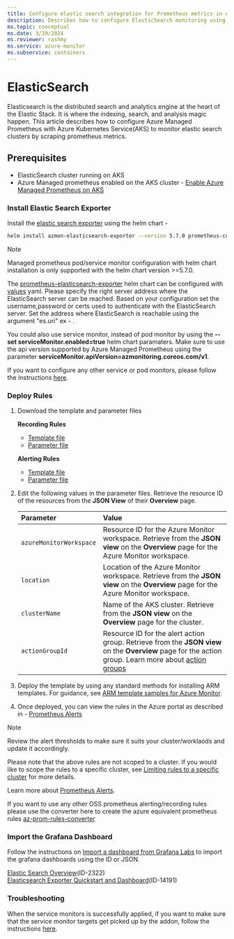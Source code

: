 ```yaml
---
title: Configure elastic search integration for Prometheus metrics in Azure Monitor
description: Describes how to configure ElasticSearch monitoring using Prometheus metrics in Azure Monitor to Kubernetes cluster.
ms.topic: conceptual
ms.date: 3/19/2024
ms.reviewer: rashmy
ms.service: azure-monitor
ms.subservice: containers
---
```

# ElasticSearch
Elasticsearch is the distributed search and analytics engine at the heart of the Elastic Stack. It is where the indexing, search, and analysis magic happen.
This article describes how to configure Azure Managed Prometheus with Azure Kubernetes Service(AKS) to monitor elastic search clusters by scraping prometheus metrics. 

## Prerequisites

+ ElasticSearch cluster running on AKS
+ Azure Managed prometheus enabled on the AKS cluster - [Enable Azure Managed Prometheus on AKS](kubernetes-monitoring-enable.md#enable-prometheus-and-grafana)


### Install Elastic Search Exporter
Install the [elastic search exporter](https://github.com/prometheus-community/helm-charts/tree/main/charts/prometheus-elasticsearch-exporter) using the helm chart -

```bash
helm install azmon-elasticsearch-exporter --version 5.7.0 prometheus-community/prometheus-elasticsearch-exporter --set es.uri="https://username:password@elasticsearch-service.namespace:9200" --set podMonitor.enabled=true --set podMonitor.apiVersion=azmonitoring.coreos.com/v1
```

> [!NOTE] 
> Managed prometheus pod/service monitor configuration with helm chart installation is only supported with the helm chart version >=5.7.0.
>
> The [prometheus-elasticsearch-exporter](https://github.com/prometheus-community/helm-charts/tree/main/charts/prometheus-elasticsearch-exporter) helm chart can be configured with [values](https://github.com/prometheus-community/helm-charts/blob/main/charts/prometheus-elasticsearch-exporter/values.yaml) yaml.
Please specify the right server address where the ElasticSearch server can be reached. Based on your configuration set the username,password or certs used to authenticate with the ElasticSearch server. Set the address where ElasticSearch is reachable using the argument "es.uri" ex - .
>
> You could also use service monitor, instead of pod monitor by using the **--set serviceMonitor.enabled=true** helm chart paramaters. Make sure to use the api version supported by Azure Managed Prometheus using the parameter **serviceMonitor.apiVersion=azmonitoring.coreos.com/v1**.
>
> If you want to configure any other service or pod monitors, please follow the instructions [here](prometheus-metrics-scrape-crd.md#create-a-pod-or-service-monitor).


### Deploy Rules
1. Download the template and parameter files

    **Recording Rules**
   - [Template file](https://github.com/Azure/prometheus-collector/blob/main/Azure-ARM-templates/Workload-Rules/ElasticSearch/elasticsearch-recording-rules.json)
   - [Parameter file](https://github.com/Azure/prometheus-collector/blob/main/Azure-ARM-templates/Workload-Rules/Recording-Rules-Parameters.json)

    **Alerting Rules**
   - [Template file](https://github.com/Azure/prometheus-collector/blob/main/Azure-ARM-templates/Workload-Rules/ElasticSearch/elasticsearch-alerting-rules.json)
   - [Parameter file](https://github.com/Azure/prometheus-collector/blob/main/Azure-ARM-templates/Workload-Rules/Alert-Rules-Parameters.json)


2. Edit the following values in the parameter files. Retrieve the resource ID of the resources from the **JSON View** of their **Overview** page.

    | Parameter | Value |
    |:---|:---|
    | `azureMonitorWorkspace` | Resource ID for the Azure Monitor workspace. Retrieve from the **JSON view** on the **Overview** page for the Azure Monitor workspace. |
    | `location` | Location of the Azure Monitor workspace. Retrieve from the **JSON view** on the **Overview** page for the Azure Monitor workspace. |
    | `clusterName` | Name of the AKS cluster. Retrieve from the **JSON view** on the **Overview** page for the cluster. |
    | `actionGroupId` | Resource ID for the alert action group. Retrieve from the **JSON view** on the **Overview** page for the action group. Learn more about [action groups](../alerts/action-groups.md) |

3. Deploy the template by using any standard methods for installing ARM templates. For guidance, see [ARM template samples for Azure Monitor](../resource-manager-samples.md).

4. Once deployed, you can view the rules in the Azure portal as described in - [Prometheus Alerts](../essentials/prometheus-rule-groups.md#view-prometheus-rule-groups)

> [!Note] 
> Review the alert thresholds to make sure it suits your cluster/worklaods and update it accordingly.
>
> Please note that the above rules are not scoped to a cluster. If you would like to scope the rules to a specific cluster, see [Limiting rules to a specific cluster](../essentials/prometheus-rule-groups.md#limiting-rules-to-a-specific-cluster) for more details.
>
> Learn more about [Prometheus Alerts](../essentials/prometheus-rule-groups.md).
>
> If you want to use any other OSS prometheus alerting/recording rules please use the converter here to create the azure equivalent prometheus rules [az-prom-rules-converter](https://aka.ms/az-prom-rules-converter)

### Import the Grafana Dashboard

Follow the instructions on [Import a dashboard from Grafana Labs](../../managed-grafana/how-to-create-dashboard.md#import-a-grafana-dashboard) to import the grafana dashboards using the ID or JSON.</br>

[Elastic Search Overview](https://github.com/grafana/jsonnet-libs/blob/master/elasticsearch-mixin/dashboards/elasticsearch-overview.json)(ID-2322)</br>
[Elasticsearch Exporter Quickstart and Dashboard](https://grafana.com/grafana/dashboards/14191-elasticsearch-overview/)(ID-14191)


### Troubleshooting
When the service monitors is successfully applied, if you want to make sure that the service monitor targets get picked up by the addon, follow the instructions [here](prometheus-metrics-troubleshoot.md#prometheus-interface). 

